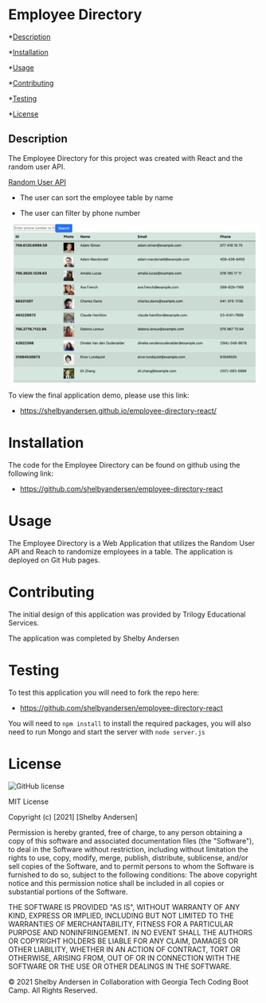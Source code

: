 # Employee Directory

\*[Description](#Description)

\*[Installation](#Installation)

\*[Usage](#Usage)

\*[Contributing](#Contributing)

\*[Testing](#Testing)

\*[License](#License)

## Description

The Employee Directory for this project was created with React and the random user API.

[Random User API](https://randomuser.me/)

- The user can sort the employee table by name

- The user can filter by phone number

![Random User](public/employee-directory.png)

To view the final application demo, please use this link:

- https://shelbyandersen.github.io/employee-directory-react/

# Installation

The code for the Employee Directory can be found on github using the following link:

- https://github.com/shelbyandersen/employee-directory-react

# Usage

The Employee Directory is a Web Application that utilizes the Random User API and Reach to randomize employees in a table. The application is deployed on Git Hub pages.

# Contributing

The initial design of this application was provided by Trilogy Educational Services.

The application was completed by Shelby Andersen

# Testing

To test this application you will need to fork the repo here:

- https://github.com/shelbyandersen/employee-directory-react

You will need to `npm install` to install the required packages, you will also need to run Mongo and start the server with `node server.js`

# License

![GitHub license](https://img.shields.io/badge/license-MIT-blue.svg)

MIT License

Copyright (c) [2021] [Shelby Andersen]

Permission is hereby granted, free of charge, to any person obtaining a copy of this software and associated documentation files (the "Software"), to deal in the Software without restriction, including without limitation the rights to use, copy, modify, merge, publish, distribute, sublicense, and/or sell copies of the Software, and to permit persons to whom the Software is furnished to do so, subject to the following conditions: The above copyright notice and this permission notice shall be included in all copies or substantial portions of the Software.

THE SOFTWARE IS PROVIDED "AS IS", WITHOUT WARRANTY OF ANY KIND, EXPRESS OR IMPLIED, INCLUDING BUT NOT LIMITED TO THE WARRANTIES OF MERCHANTABILITY, FITNESS FOR A PARTICULAR PURPOSE AND NONINFRINGEMENT. IN NO EVENT SHALL THE AUTHORS OR COPYRIGHT HOLDERS BE LIABLE FOR ANY CLAIM, DAMAGES OR OTHER LIABILITY, WHETHER IN AN ACTION OF CONTRACT, TORT OR OTHERWISE, ARISING FROM, OUT OF OR IN CONNECTION WITH THE SOFTWARE OR THE USE OR OTHER DEALINGS IN THE SOFTWARE.

© 2021 Shelby Andersen in Collaboration with Georgia Tech Coding Boot Camp. All Rights Reserved.
